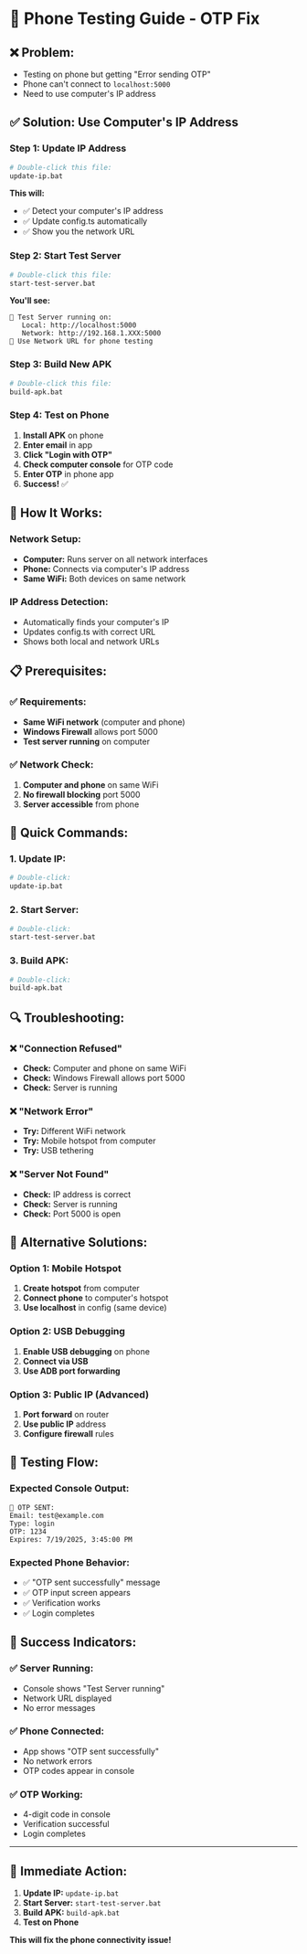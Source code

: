 # 📱 Phone Testing Guide - OTP Fix

## ❌ **Problem:**
- Testing on phone but getting "Error sending OTP"
- Phone can't connect to `localhost:5000`
- Need to use computer's IP address

## ✅ **Solution: Use Computer's IP Address**

### **Step 1: Update IP Address**
```bash
# Double-click this file:
update-ip.bat
```

**This will:**
- ✅ Detect your computer's IP address
- ✅ Update config.ts automatically
- ✅ Show you the network URL

### **Step 2: Start Test Server**
```bash
# Double-click this file:
start-test-server.bat
```

**You'll see:**
```
🚀 Test Server running on:
   Local: http://localhost:5000
   Network: http://192.168.1.XXX:5000
📱 Use Network URL for phone testing
```

### **Step 3: Build New APK**
```bash
# Double-click this file:
build-apk.bat
```

### **Step 4: Test on Phone**
1. **Install APK** on phone
2. **Enter email** in app
3. **Click "Login with OTP"**
4. **Check computer console** for OTP code
5. **Enter OTP** in phone app
6. **Success!** ✅

## 🔧 **How It Works:**

### **Network Setup:**
- **Computer:** Runs server on all network interfaces
- **Phone:** Connects via computer's IP address
- **Same WiFi:** Both devices on same network

### **IP Address Detection:**
- Automatically finds your computer's IP
- Updates config.ts with correct URL
- Shows both local and network URLs

## 📋 **Prerequisites:**

### **✅ Requirements:**
- **Same WiFi network** (computer and phone)
- **Windows Firewall** allows port 5000
- **Test server running** on computer

### **✅ Network Check:**
1. **Computer and phone** on same WiFi
2. **No firewall blocking** port 5000
3. **Server accessible** from phone

## 🎯 **Quick Commands:**

### **1. Update IP:**
```bash
# Double-click:
update-ip.bat
```

### **2. Start Server:**
```bash
# Double-click:
start-test-server.bat
```

### **3. Build APK:**
```bash
# Double-click:
build-apk.bat
```

## 🔍 **Troubleshooting:**

### **❌ "Connection Refused"**
- **Check:** Computer and phone on same WiFi
- **Check:** Windows Firewall allows port 5000
- **Check:** Server is running

### **❌ "Network Error"**
- **Try:** Different WiFi network
- **Try:** Mobile hotspot from computer
- **Try:** USB tethering

### **❌ "Server Not Found"**
- **Check:** IP address is correct
- **Check:** Server is running
- **Check:** Port 5000 is open

## 🚀 **Alternative Solutions:**

### **Option 1: Mobile Hotspot**
1. **Create hotspot** from computer
2. **Connect phone** to computer's hotspot
3. **Use localhost** in config (same device)

### **Option 2: USB Debugging**
1. **Enable USB debugging** on phone
2. **Connect via USB**
3. **Use ADB port forwarding**

### **Option 3: Public IP (Advanced)**
1. **Port forward** on router
2. **Use public IP** address
3. **Configure firewall** rules

## 📱 **Testing Flow:**

### **Expected Console Output:**
```
📧 OTP SENT:
Email: test@example.com
Type: login
OTP: 1234
Expires: 7/19/2025, 3:45:00 PM
```

### **Expected Phone Behavior:**
- ✅ "OTP sent successfully" message
- ✅ OTP input screen appears
- ✅ Verification works
- ✅ Login completes

## 🎉 **Success Indicators:**

### **✅ Server Running:**
- Console shows "Test Server running"
- Network URL displayed
- No error messages

### **✅ Phone Connected:**
- App shows "OTP sent successfully"
- No network errors
- OTP codes appear in console

### **✅ OTP Working:**
- 4-digit code in console
- Verification successful
- Login completes

---

## 🚀 **Immediate Action:**

1. **Update IP:** `update-ip.bat`
2. **Start Server:** `start-test-server.bat`
3. **Build APK:** `build-apk.bat`
4. **Test on Phone**

**This will fix the phone connectivity issue!** 